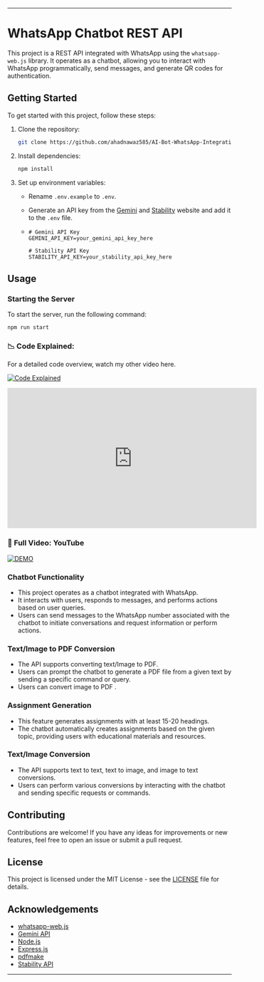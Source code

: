 

---

# WhatsApp Chatbot REST API

This project is a REST API integrated with WhatsApp using the `whatsapp-web.js` library. It operates as a chatbot, allowing you to interact with WhatsApp programmatically, send messages, and generate QR codes for authentication.

## Getting Started

To get started with this project, follow these steps:

1. Clone the repository:
    ```bash
    git clone https://github.com/ahadnawaz585/AI-Bot-WhatsApp-Integration-REST-API
    ```

2. Install dependencies:
    ```bash
    npm install
    ```

3. Set up environment variables:
   - Rename `.env.example` to `.env`.
   - Generate an API key from the [Gemini](https://gemini.google.com/app)  and [Stability](https://stability.ai/news/api-platform-for-stability-ai) website and add it to the `.env` file.
  
   - ```dotenv
     # Gemini API Key
     GEMINI_API_KEY=your_gemini_api_key_here

     # Stability API Key
     STABILITY_API_KEY=your_stability_api_key_here
     ```

## Usage

### Starting the Server

To start the server, run the following command:
```bash
npm run start
```

### 📉 Code Explained:
For a detailed code overview, watch my other video here.

[![Code Explained ](https://img.youtube.com/vi/kpZ0Q1UfMaM/0.jpg)](https://www.youtube.com/watch?v=kpZ0Q1UfMaM&t=0s)
<iframe width="560" height="315" src="https://www.youtube.com/embed/kpZ0Q1UfMaM" frameborder="0" allow="accelerometer; autoplay; clipboard-write; encrypted-media; gyroscope; picture-in-picture" allowfullscreen></iframe>


### 🎥 Full Video: YouTube

[![DEMO](https://img.youtube.com/vi/OPmqsgDdOaY/0.jpg)](https://youtu.be/OPmqsgDdOaY?si=_eAGl3ISx5XjQSzY)

### Chatbot Functionality

- This project operates as a chatbot integrated with WhatsApp.
- It interacts with users, responds to messages, and performs actions based on user queries.
- Users can send messages to the WhatsApp number associated with the chatbot to initiate conversations and request information or perform actions.

### Text/Image to PDF Conversion

- The API supports converting text/Image to PDF.
- Users can prompt the chatbot to generate a PDF file from a given text by sending a specific command or query.
- Users can convert image to PDF .

### Assignment Generation

- This feature generates assignments with at least 15-20 headings.
- The chatbot automatically creates assignments based on the given topic, providing users with educational materials and resources.

### Text/Image Conversion

- The API supports text to text, text to image, and image to text conversions.
- Users can perform various conversions by interacting with the chatbot and sending specific requests or commands.

## Contributing

Contributions are welcome! If you have any ideas for improvements or new features, feel free to open an issue or submit a pull request.

## License

This project is licensed under the MIT License - see the [LICENSE](LICENSE) file for details.

## Acknowledgements

- [whatsapp-web.js](https://github.com/pedroslopez/whatsapp-web.js)
- [Gemini API](https://gemini.google.com/app)
- [Node.js](https://nodejs.org/)
- [Express.js](https://expressjs.com/)
- [pdfmake](https://www.npmjs.com/package/pdfmake)
- [Stability API](https://stability.ai/news/api-platform-for-stability-ai)

---

